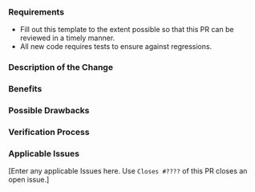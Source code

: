 ### Requirements

* Fill out this template to the extent possible so that this PR can be reviewed in a timely manner.
* All new code requires tests to ensure against regressions.

### Description of the Change

<!--
We must be able to understand the design of your change from this description.
If we can't get a good idea of what the code will be doing from the description here, 
the pull request may be closed at the maintainers' discretion. 
Keep in mind that the maintainer reviewing this PR may not be familiar with or have 
worked with the wrapper code being implemented, so please walk us through the concepts.
-->

### Benefits

<!-- What benefits will be realized by the code change? -->

### Possible Drawbacks

<!-- What are the possible side-effects or negative impacts of the code change? -->

### Verification Process

<!--
What process did you follow to verify that your change has the desired effects?

- How did you verify that all new functionality works as expected?
- How did you verify that all changed functionality works as expected?
- How did you verify that the change has not introduced any regressions?

Describe the actions you performed (e.g. text you typed, commands you ran, etc.), and describe the results you observed.  

Please attach here any python test sessions or image captures of testing in other wrappers.
-->

### Applicable Issues

[Enter any applicable Issues here.  Use ``Closes #????`` of this PR closes an open issue.]
